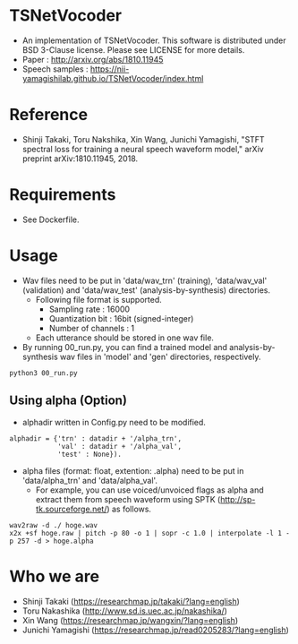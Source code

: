 # TSNetVocoder
- An implementation of TSNetVocoder. This software is distributed under BSD 3-Clause license. Please see LICENSE for more details.
- Paper : http://arxiv.org/abs/1810.11945
- Speech samples : https://nii-yamagishilab.github.io/TSNetVocoder/index.html

# Reference
- Shinji Takaki, Toru Nakshika, Xin Wang, Junichi Yamagishi, "STFT spectral loss for training a neural speech waveform model," arXiv preprint arXiv:1810.11945, 2018.

# Requirements
- See Dockerfile.

# Usage
- Wav files need to be put in 'data/wav_trn' (training), 'data/wav_val' (validation) and 'data/wav_test' (analysis-by-synthesis) directories.
  - Following file format is supported.
    - Sampling rate : 16000
    - Quantization bit : 16bit (signed-integer)
    - Number of channels : 1
  - Each utterance should be stored in one wav file.
- By running 00_run.py, you can find a trained model and analysis-by-synthesis wav files in 'model' and 'gen' directories, respectively.
```
python3 00_run.py
```

## Using alpha (Option)
- alphadir written in Config.py need to be modified.
```
alphadir = {'trn' : datadir + '/alpha_trn',
            'val' : datadir + '/alpha_val',
            'test' : None}).
```
- alpha files (format: float, extention: .alpha) need to be put in 'data/alpha_trn' and 'data/alpha_val'.
  - For example, you can use voiced/unvoiced flags as alpha and extract them from speech waveform using SPTK (http://sp-tk.sourceforge.net/) as follows.
```
wav2raw -d ./ hoge.wav
x2x +sf hoge.raw | pitch -p 80 -o 1 | sopr -c 1.0 | interpolate -l 1 -p 257 -d > hoge.alpha
```

#  Who we are
- Shinji Takaki (https://researchmap.jp/takaki/?lang=english)
- Toru Nakashika (http://www.sd.is.uec.ac.jp/nakashika/)
- Xin Wang (https://researchmap.jp/wangxin/?lang=english)
- Junichi Yamagishi (https://researchmap.jp/read0205283/?lang=english)
